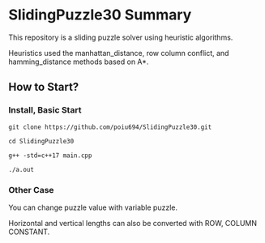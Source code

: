 # SlidingPuzzle30 Summary

This repository is a sliding puzzle solver using heuristic algorithms.

Heuristics used the manhattan_distance, row column conflict, and hamming_distance methods based on A*.

## How to Start?

### Install, Basic Start

```shell
git clone https://github.com/poiu694/SlidingPuzzle30.git

cd SlidingPuzzle30

g++ -std=c++17 main.cpp

./a.out
```

### Other Case

You can change puzzle value with variable puzzle.

Horizontal and vertical lengths can also be converted with ROW, COLUMN CONSTANT.
